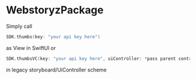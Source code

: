# WebstoryzPackage

Simply call 
```swift
SDK.thumbs(key: "your api key here")
```
as View in SwiftUI or 

```swift
SDK.thumbsVC(key: "your api key here", uiController: *pass parent controller here*
```
in legacy storyboard/UiController scheme
